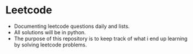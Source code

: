 # Leetcode
* Documenting leetcode questions daily and lists.
* All solutions will be in python.
* The purpose of this repository is to keep track of what i end up learning by solving leetcode problems.
